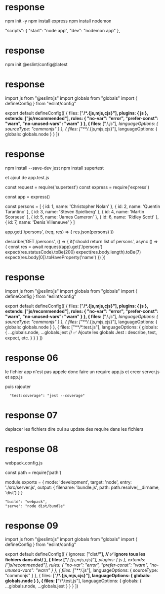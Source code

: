 # response
npm init -y
npm install express
npm install nodemon

  "scripts": {
    "start": "node app",
    "dev": "nodemon app"
  },


# response

npm init @eslint/config@latest


# response

import js from "@eslint/js"
import globals from "globals"
import { defineConfig } from "eslint/config"

export default defineConfig([
  {
    files: ["**/*.{js,mjs,cjs}"],
    plugins: { js },
    extends: ["js/recommended"],
    rules: {
      "no-var": "error", 
      "prefer-const": "warn", 
      "no-unused-vars": "warn" 
    }
  },
  {
    files: ["**/*.js"],
    languageOptions: {
      sourceType: "commonjs"
    }
  },
  {
    files: ["**/*.{js,mjs,cjs}"],
    languageOptions: {
      globals: globals.node
    }
  }
])


# response

npm install --save-dev jest
npm install supertest


et ajout de app.test.js


const request = require('supertest')
const express = require('express')

const app = express()

const persons = [
  { id: 1, name: 'Christopher Nolan' },
  { id: 2, name: 'Quentin Tarantino' },
  { id: 3, name: 'Steven Spielberg' },
  { id: 4, name: 'Martin Scorsese' },
  { id: 5, name: 'James Cameron' },
  { id: 6, name: 'Ridley Scott' },
  { id: 7, name: 'Denis Villeneuve' }
]

app.get('/persons', (req, res) => {
  res.json(persons)
})

describe('GET /persons', () => {
  it('should return list of persons', async () => {
    const res = await request(app).get('/persons')
    expect(res.statusCode).toBe(200)
    expect(res.body.length).toBe(7)
    expect(res.body[0]).toHaveProperty('name')
  })
})


# response

import js from "@eslint/js"
import globals from "globals"
import { defineConfig } from "eslint/config"

export default defineConfig([
  {
    files: ["**/*.{js,mjs,cjs}"],
    plugins: { js },
    extends: ["js/recommended"],
    rules: {
      "no-var": "error",
      "prefer-const": "warn",
      "no-unused-vars": "warn"
    }
  },
  {
    files: ["**/*.js"],
    languageOptions: {
      sourceType: "commonjs"
    }
  },
  {
    files: ["**/*.{js,mjs,cjs}"],
    languageOptions: {
      globals: globals.node
    }
  },
  {
    files: ["**/*.test.js"],
    languageOptions: {
      globals: {
        ...globals.node,
        ...globals.jest // ✅ Ajoute les globals Jest : describe, test, expect, etc.
      }
    }
  }
])



# response 06
  le fichier app n'est pas appele
  donc faire un require app.js
  et creer server.js et app.js
  
  puis rajouter

      "test:coverage": "jest --coverage"    


# response 07
deplacer les fichiers
dire oui au update des require dans les fichiers


# response 08
webpack.config.js


const path = require('path')

module.exports = {
  mode: 'development',
  target: 'node',
  entry: './src/server.js',
  output: {
    filename: 'bundle.js',
    path: path.resolve(__dirname, 'dist')
  }
}


    "build": "webpack",
    "serve": "node dist/bundle"


# response 09

import js from "@eslint/js"
import globals from "globals"
import { defineConfig } from "eslint/config"

export default defineConfig([
  {
    ignores: ["dist/**"], // ✅ ignore tous les fichiers dans dist/
  },
  {
    files: ["**/*.{js,mjs,cjs}"],
    plugins: { js },
    extends: ["js/recommended"],
    rules: {
      "no-var": "error",
      "prefer-const": "warn",
      "no-unused-vars": "warn"
    }
  },
  {
    files: ["**/*.js"],
    languageOptions: {
      sourceType: "commonjs"
    }
  },
  {
    files: ["**/*.{js,mjs,cjs}"],
    languageOptions: {
      globals: globals.node
    }
  },
  {
    files: ["**/*.test.js"],
    languageOptions: {
      globals: {
        ...globals.node,
        ...globals.jest
      }
    }
  }
])
